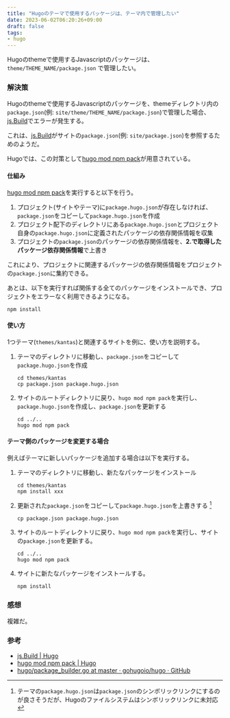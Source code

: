 ```yaml
---
title: "Hugoのテーマで使用するパッケージは、テーマ内で管理したい"
date: 2023-06-02T06:20:26+09:00
draft: false
tags:
- hugo
---
```


Hugoのthemeで使用するJavascriptのパッケージは、`theme/THEME_NAME/package.json` で管理したい。

<!--more-->

### 解決策

Hugoのthemeで使用するJavascriptのパッケージを、themeディレクトリ内の`package.json`(例: `site/theme/THEME_NAME/package.json`)で管理した場合、
[js.Build](https://gohugo.io/hugo-pipes/js/)でエラーが発生する。

これは、[js.Build](https://gohugo.io/hugo-pipes/js/)がサイトの`package.json`(例: `site/package.json`)を参照するためのようだ。

Hugoでは、この対策として[hugo mod npm pack](https://gohugo.io/commands/hugo_mod_npm_pack/)が用意されている。

#### 仕組み

[hugo mod npm pack](https://gohugo.io/commands/hugo_mod_npm_pack/)を実行すると以下を行う。

1. プロジェクト(サイトやテーマ)に`package.hugo.json`が存在しなければ、`package.json`をコピーして`package.hugo.json`を作成
2. プロジェクト配下のディレクトリにある`package.hugo.json`とプロジェクト自身の`package.hugo.json`に定義されたパッケージの依存関係情報を収集
3. プロジェクトの`package.json`のパッケージの依存関係情報を、**2.で取得したパッケージ依存関係情報**で上書き

これにより、プロジェクトに関連するパッケージの依存関係情報をプロジェクトの`package.json`に集約できる。

あとは、以下を実行すれば関係する全てのパッケージをインストールでき、プロジェクトをエラーなく利用できるようになる。

~~~shell
npm install
~~~

#### 使い方

1つテーマ(`themes/kantas`)と関連するサイトを例に、使い方を説明する。

1. テーマのディレクトリに移動し、`package.json`をコピーして`package.hugo.json`を作成

    ~~~shell
    cd themes/kantas
    cp package.json package.hugo.json
    ~~~

2. サイトのルートディレクトリに戻り、`hugo mod npm pack`を実行し、`package.hugo.json`を作成し、`package.json`を更新する

    ~~~shell
    cd ../..
    hugo mod npm pack
    ~~~

#### テーマ側のパッケージを変更する場合

例えばテーマに新しいパッケージを追加する場合は以下を実行する。

1. テーマのディレクトリに移動し、新たなパッケージをインストール

    ~~~shell
    cd themes/kantas
    npm install xxx
    ~~~

2. 更新された`package.json`をコピーして`package.hugo.json`を上書きする [^1]

    ~~~shell
    cp package.json package.hugo.json
    ~~~

3. サイトのルートディレクトリに戻り、`hugo mod npm pack`を実行し、サイトの`package.json`を更新する。

    ~~~shell
    cd ../..
    hugo mod npm pack
    ~~~

4. サイトに新たなパッケージをインストールする。

    ~~~shell
    npm install
    ~~~

### 感想

複雑だ。

### 参考

- [js.Build | Hugo](https://gohugo.io/hugo-pipes/js/#include-dependencies-in-packagejson--node_modules)
- [hugo mod npm pack | Hugo](https://gohugo.io/commands/hugo_mod_npm_pack/)
- [hugo/package_builder.go at master · gohugoio/hugo · GitHub](https://github.com/gohugoio/hugo/blob/master/modules/npm/package_builder.go)

[^1]: テーマの`package.hugo.json`は`package.json`のシンボリックリンクにするのが良さそうだが、Hugoのファイルシステムはシンボリックリンクに未対応